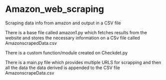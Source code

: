 # Amazon_web_scraping
Scraping data info from amazon and output in a CSV file

There is a base file called amazon1.py which fetches results from the website and stores the necessary information on a CSv file called AmazonscrapedData.csv

There is a custom function/module created on Checkdet.py

There is a main.py file which provides multiple URLS for scrapping and then all the data the data derived is appended to the CSV file
AmazonscrapeData.csv

